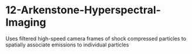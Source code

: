 # 12-Arkenstone-Hyperspectral-Imaging
Uses filtered high-speed camera frames of shock compressed particles to spatially associate emissions to individual particles


